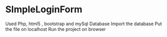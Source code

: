# SImpleLoginForm
Used Php, html5 , bootstrap and mySql Database
Import the database
Put the file on localhost
Run the project on browser

